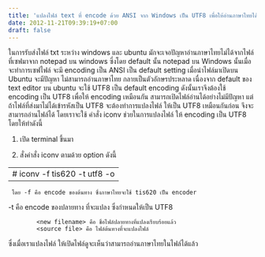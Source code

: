 ```yaml
---
title: 'แปลงไฟล์ text ที่ encode ด้วย ANSI จาก Windows เป็น UTF8 เพื่อให้อ่านภาษาไทยได้ไม่เพี้ยน'
date: 2012-11-21T09:39:19+07:00
draft: false
---
```

ในการรับส่งไฟล์ txt ระหว่าง windows และ ubuntu มักจะเจอปัญหาอ่านภาษาไทยไม่ได้จากไฟล์ที่เซฟมาจาก notepad บน windows
ซี่งโดย default นั้น notepad บน Windows นั้นเมื่อจะทำการเซฟไฟล์ จะมี encoding เป็น ANSI เป็น default setting  เมื่อนำไฟล์มาเปิดบน Ubuntu จะมีปัญหา ไม่สามารถอ่านภาษาไทย กลายเป็นตัวอักษรประหลาด เนื่องจาก default ของ text editor บน ubuntu จะใช้ UTF8 เป็น default encoding ดังนั้นเราจึงต้องใช้ encoding เป็น UTF8 เพื่อให้ encoding เหมือนกัน สามารถเปิดไฟล์อ่านได้อย่างไม่มีปัญหา  แต่ถ้าไฟล์ที่ส่งมาไม่ได้เข้ารหัสเป็น UTF8 จะต้องทำการแปลงไฟล์ ให้เป็น UTF8 เหมือนกันก่อน จึงจะสามารถอ่านไฟล์ได้
โดยเราจะใช้ คำสั่ง iconv ช่วยในการแปลงไฟล์ ให้ encoding เป็น UTF8 โดยให้ทำดังนี้

1. เปิด terminal ขึ้นมา

2. สั่งคำสั่ง iconv ตามด้วย option ดังนี้
<table class="table table-bordered">
      <td>
        # iconv -f tis620 -t utf8 -o <new filename> <source file>
      </td>
</table>
      
     โดย -f คือ encode ของต้นทาง ซึ่งภาษาไทยจะใช้ tis620 เป็น encoder 
-t คือ encode ของปลายทาง ที่จะแปลง ซึ่งกำหนดให้เป็น UTF8

            <new filename> คือ ชื่อไฟล์ปลายทางที่แปลงเรียบร้อยแล้ว
            <source file> คือ ไฟล์ต้นทางที่จะแปลงไฟล์

ซึ่งเมื่อเราแปลงไฟล์ ให้เปิดไฟล์ดูจะเห็นว่าสามารถอ่านภาษาไทยในไฟล์ได้แล้ว
